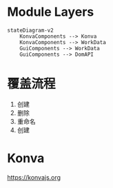 
# Module Layers

```mermaid
stateDiagram-v2
    KonvaComponents --> Konva
    KonvaComponents --> WorkData
    GuiComponents --> WorkData
    GuiComponents --> DomAPI
```

# 覆盖流程

1. 创建
2. 删除
3. 重命名
4. 创建


# Konva

https://konvajs.org





